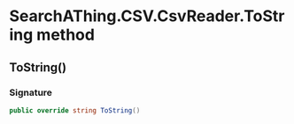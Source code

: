 # SearchAThing.CSV.CsvReader<T>.ToString method
## ToString()
### Signature
```csharp
public override string ToString()
```
